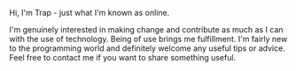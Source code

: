 Hi, I'm Trap - just what I'm known as online.

I'm genuinely interested in making change and contribute as much as I can with the use of technology. Being of use brings me fulfillment.
I'm fairly new to the programming world and definitely welcome any useful tips or advice.
Feel free to contact me if you want to share something useful.
